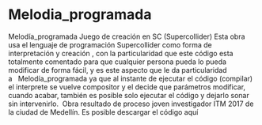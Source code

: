# Melodia_programada
Melodía_programada Juego de creación en SC (Supercollider) Esta obra usa el lenguaje de programación Supercollider como forma de interpretación y creación , con la particularidad que este código esta totalmente comentado para que cualquier persona pueda lo pueda modificar de forma fácil, y es este aspecto que le da particularidad a   Melodía_programada ya que al instante de ejecutar el código (compilar) el interprete se vuelve compositor y el decide que parámetros modificar, cuando acabar, también es posible solo ejecutar el código y dejarlo sonar sin intervenirlo.  Obra resultado de proceso joven investigador ITM 2017 de la ciudad de Medellín.  Es posible descargar el código aquí
